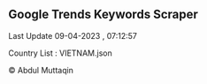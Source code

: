 

## Google Trends Keywords Scraper 
 
Last Update 09-04-2023 , 07:12:57

Country List :
VIETNAM.json



© Abdul Muttaqin 
